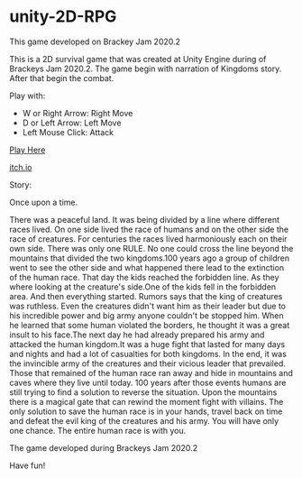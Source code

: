 # unity-2D-RPG
This game developed on Brackey Jam 2020.2

This is a 2D survival game that was created at Unity Engine during of Brackeys Jam 2020.2. The game begin with narration of Kingdoms story. After that begin the combat.

Play with:

* W or Right Arrow: Right Move
* D or Left Arrow: Left Move
* Left Mouse Click: Attack

[Play Here](https://ni-kara.github.io/unity-2D-RPG/WebGL/index.html)

[itch.io](https://kac-chan.itch.io/two-kingdoms-the-rewind-of-kingdom)

Story:

Once upon a time.

There was a peaceful land. It was being divided by a line where different races lived. On one side lived the race of humans and on the other side the race of creatures. For centuries the races lived harmoniously each on their own side. There was only one RULE. No one could cross the line beyond the mountains that divided the two kingdoms.100 years ago a group of children went to see the other side and what happened there lead to the extinction of the human race. That day the kids reached the forbidden line. As they where looking at the creature's side.One of the kids fell in the forbidden area. And then everything started. Rumors says that the king of creatures  was ruthless. Even the creatures didn't want him as their leader but due to his incredible power and big army anyone couldn't be stopped him. When he learned that some human violated the borders, he thought it was a great insult to his face.The next day he had already prepared his army and attacked the human kingdom.It  was a huge fight that lasted for many days and nights and had a lot of casualties for both kingdoms. In the end, it was the invincible army of the creatures and their vicious leader that prevailed. Those that remained of the human race ran away and hide in mountains and caves where they live until today. 100 years after those events humans are still trying to find a solution to reverse the situation. Upon the mountains there is a magical gate that can rewind the moment fight with villains. The only solution to save the human race is in your hands, travel back on time and defeat the evil king of the creatures and his army.  You will have only one chance. The entire human race is with you.

The game developed during  Brackeys Jam 2020.2

Have fun!
